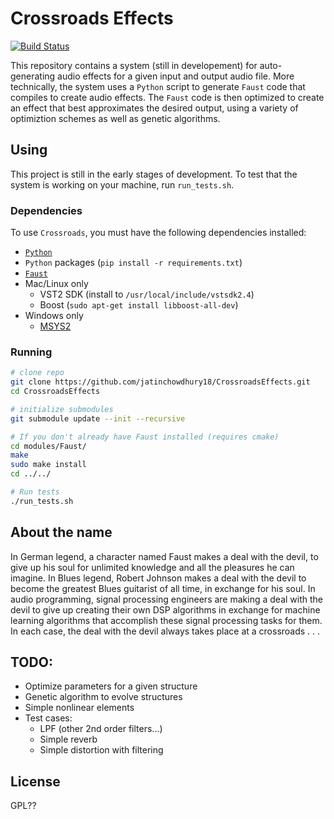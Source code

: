 # Crossroads Effects

[![Build Status](https://travis-ci.com/jatinchowdhury18/CrossroadsEffects.svg?token=Ub9niJrqG1Br1qaaxp7E&branch=master)](https://travis-ci.com/jatinchowdhury18/CrossroadsEffects)

This repository contains a system (still in developement)
for auto-generating audio effects for a given input and
output audio file. More technically, the system uses a `Python`
script to generate `Faust` code that compiles to create audio
effects. The `Faust` code is then optimized to create an effect
that best approximates the desired output, using a variety of
optimiztion schemes as well as genetic algorithms.

## Using

This project is still in the early stages of development.
To test that the system is working on your machine, run
`run_tests.sh`.

### Dependencies

To use `Crossroads`, you must have the following dependencies
installed:

- [`Python`](https://www.python.org/)
- `Python` packages (`pip install -r requirements.txt`)
- [`Faust`](https://github.com/grame-cncm/faust)
- Mac/Linux only
  - VST2 SDK (install to `/usr/local/include/vstsdk2.4`)
  - Boost (`sudo apt-get install libboost-all-dev`)
- Windows only
  - [MSYS2](https://www.msys2.org/)

### Running
```bash
# clone repo
git clone https://github.com/jatinchowdhury18/CrossroadsEffects.git
cd CrossroadsEffects

# initialize submodules
git submodule update --init --recursive

# If you don't already have Faust installed (requires cmake)
cd modules/Faust/
make
sudo make install
cd ../../

# Run tests
./run_tests.sh
```

## About the name

In German legend, a character named Faust makes a deal with
the devil, to give up his soul for unlimited knowledge and all
the pleasures he can imagine. In Blues legend, Robert Johnson 
makes a deal with the devil to become the greatest Blues guitarist
of all time, in exchange for his soul. In audio programming, 
signal processing engineers are making a deal with the devil to
give up creating their own DSP algorithms in exchange for machine
learning algorithms that accomplish these signal processing tasks
for them. In each case, the deal with the devil always takes place
at a crossroads . . .

## TODO:

- Optimize parameters for a given structure
- Genetic algorithm to evolve structures
- Simple nonlinear elements
- Test cases:
  - LPF (other 2nd order filters...)
  - Simple reverb
  - Simple distortion with filtering

## License

GPL??
